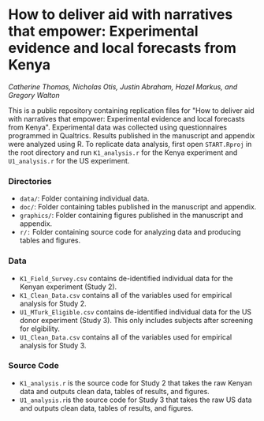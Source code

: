 # How to deliver aid with narratives that empower: Experimental evidence and local forecasts from Kenya
_Catherine Thomas, Nicholas Otis, Justin Abraham, Hazel Markus, and Gregory Walton_

This is a public repository containing replication files for "How to deliver aid with narratives that empower: Experimental evidence and local forecasts from Kenya". Experimental data was collected using questionnaires programmed in Qualtrics. Results published in the manuscript and appendix were analyzed using R. To replicate data analysis, first open `START.Rproj` in the root directory and run `K1_analysis.r` for the Kenya experiment and `U1_analysis.r` for the US experiment.

### Directories

+ `data/`: Folder containing individual data.
+ `doc/`: Folder containing tables published in the manuscript and appendix.
+ `graphics/`: Folder containing figures published in the manuscript and appendix.
+ `r/:` Folder containing source code for analyzing data and producing tables and figures.

### Data

+ `K1_Field_Survey.csv` contains de-identified individual data for the Kenyan experiment (Study 2).
+ `K1_Clean_Data.csv` contains all of the variables used for empirical analysis for Study 2.
+ `U1_MTurk_Eligible.csv` contains de-identified individual data for the US donor experiment (Study 3). This only includes subjects after screening for elgibility.
+ `U1_Clean_Data.csv` contains all of the variables used for empirical analysis for Study 3.

### Source Code

+ `K1_analysis.r` is the source code for Study 2 that takes the raw Kenyan data and outputs clean data, tables of results, and figures.
+ `U1_analysis.r`is the source code for Study 3 that takes the raw US data and outputs clean data, tables of results, and figures.
